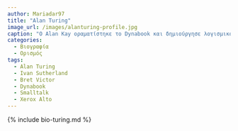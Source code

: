 ```yaml
---
author: Mariadar97
title: "Alan Turing"
image_url: /images/alanturing-profile.jpg
caption: "O Alan Kay οραματίστηκε το Dynabook και δημιούργησε λογισμικό που διευκολύνει τα παιδιά να μάθουν να σκέφτονται μαζί με τους υπολογιστές"
categories:
  - Βιογραφία 
  - Ορισμός 
tags:
  - Alan Turing
  - Ivan Sutherland
  - Bret Victor
  - Dynabook
  - Smalltalk
  - Xerox Alto
---
```


{% include bio-turing.md %}

